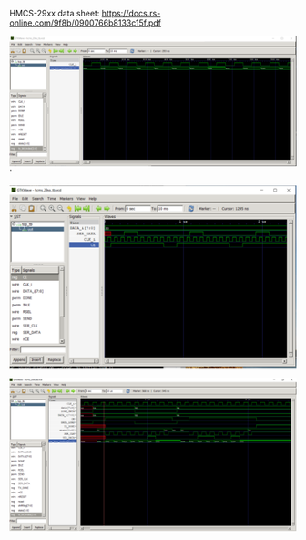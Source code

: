 HMCS-29xx data sheet: https://docs.rs-online.com/9f8b/0900766b8133c15f.pdf


![alt text](doc/img/Capture_tx_bit_index.PNG)'

![alt text](doc/img/shift_out_data.PNG)

![alt text](doc/img/Test_bench_upd.PNG)